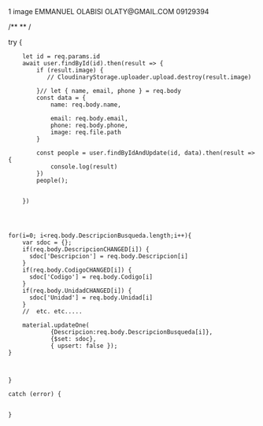 <tr>
                  <td>1</td>
                  <td>image</td>
                  <td>EMMANUEL OLABISI</td>
                  <td>OLATY@GMAIL.COM</td>
                  <td>09129394</td>
                  <td>
                    <a href="" class="text-success"
                      ><i class="fas fa-edit fa-lg mx-1"></i
                    ></a>
                    <a href="" class="text-danger"
                      ><i class="fa-solid fa-trash-can"></i
                    ></a>
                  </td>
                </tr>

/\*\*
\*\*
/

try {

        let id = req.params.id
        await user.findById(id).then(result => {
            if (result.image) {
               // CloudinaryStorage.uploader.upload.destroy(result.image)

            }// let { name, email, phone } = req.body
            const data = {
                name: req.body.name,

                email: req.body.email,
                phone: req.body.phone,
                image: req.file.path
            }

            const people = user.findByIdAndUpdate(id, data).then(result => {
                console.log(result)
            })
            people();


        })




    for(i=0; i<req.body.DescripcionBusqueda.length;i++){
        var sdoc = {};
        if(req.body.DescripcionCHANGED[i]) {
          sdoc['Descripcion'] = req.body.Descripcion[i]
        }
        if(req.body.CodigoCHANGED[i]) {
          sdoc['Codigo'] = req.body.Codigo[i]
        }
        if(req.body.UnidadCHANGED[i]) {
          sdoc['Unidad'] = req.body.Unidad[i]
        }
        //  etc. etc.....

        material.updateOne(
                {Descripcion:req.body.DescripcionBusqueda[i]},
                {$set: sdoc},
                { upsert: false });
    }



    }

    catch (error) {


    }
